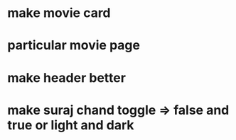 # make movie card

# particular movie page

# make header better

# make suraj chand toggle => false and true or light and dark
